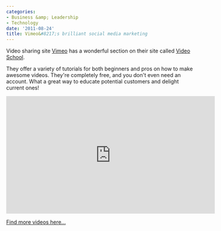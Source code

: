 ```yaml
---
categories:
- Business &amp; Leadership
- Technology
date: '2011-08-24'
title: Vimeo&#8217;s brilliant social media marketing
---
```


Video sharing site <a href="http://vimeo.com/">Vimeo</a> has a wonderful section on their site called <a href="http://vimeo.com/videoschool">Video School</a>.

They offer a variety of tutorials for both beginners and pros on how to make awesome videos. They're completely free, and you don't even need an account. What a great way to educate potential customers and delight current ones!

<iframe class="alignc" src="https://player.vimeo.com/video/17862673" width="560" height="315" frameborder="0"></iframe>

<a href="http://vimeo.com/videoschool">Find more videos here...</a>